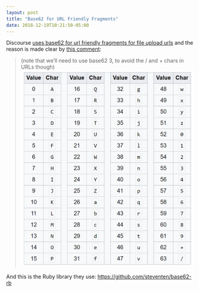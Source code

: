 ```yaml
---
layout: post
title: "Base62 for URL Friendly Fragments"
date: 2018-12-19T10:21:50-05:00
---
```


Discourse [uses base62 for url friendly fragments for file upload urls](https://meta.discourse.org/t/quick-image-resizing-and-markdown-image-dimensions/66812/30) and the reason is made clear by [this comment](https://meta.discourse.org/t/quick-image-resizing-and-markdown-image-dimensions/66812/30):

>(note that we’ll need to use base62 3, to avoid the / and + chars in URLs though)
>![Base64's last two chars are / and +](/assets/base64.png)

And this is the Ruby library they use: <https://github.com/steventen/base62-rb>

